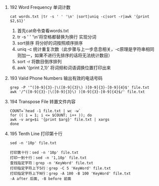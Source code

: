 1) 192 Word Frequency   单词计数
    ```shell
    cat words.txt |tr -s ' ' '\n' |sort|uniq -c|sort -r|awk '{print $2,$1}'
    ```
   1) 首先cat命令查看words.txt
   2) tr -s ' ' '\n'将空格都替换为换行 实现分词
   3) sort排序 将分好的词按照顺序排序
   4) uniq -c 统计重复次数（此步骤与上一步息息相关，-c原理是字符串相同则加一，如果不进行先排序的话将无法统计数目）
   5) sort -r 将数目倒序排列
   6) awk '{print $2,$1}' 将词频和词语调换位置打印出来
    
2) 193 Valid Phone Numbers  输出有效的电话号码
    ```shell
    grep -P '^([0-9]{3}-|\([0-9]{3}\) )[0-9]{3}-[0-9]{4}$' file.txt
    awk '/^([0-9]{3}-|\([0-9]{3}\) )[0-9]{3}-[0-9]{4}$/' file.txt
    ```
3) 194 Transpose File 转置文件内容
    ```shell
    COUNT=`head -1 file.txt | wc -w`
    for (( i = 1; i <= $COUNT; i++ )); do
    awk -v arg=$i '{print $arg}' file.txt | xargs
    done
    ```
4) 195 Tenth Line 打印第十行
    ```shell
    sed -n '10p' file.txt
    ```
   
    ```
    打印第十行：sed -n '10p' file.txt
    打印一到十行：sed -n '1,10p' file.txt
    查找指定字符：grep -n 'KeyWord' file.txt
    打印指定字符上下5行：grep -C 5 'KeyWord' file.txt
    打印指定字符上下N行：grep -A 100 -B 100 'KeyWord' file.txt
    -A after 后面, -B before 前面
    ```